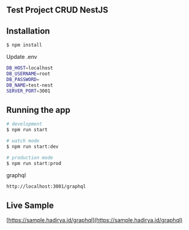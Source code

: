 ## Test Project CRUD NestJS

## Installation

```bash
$ npm install
```

Update .env
```bash
DB_HOST=localhost
DB_USERNAME=root
DB_PASSWORD=
DB_NAME=test-nest
SERVER_PORT=3001
```

## Running the app

```bash
# development
$ npm run start

# watch mode
$ npm run start:dev

# production mode
$ npm run start:prod
```

graphql
```bash
http://localhost:3001/graphql
```

## Live Sample

[https://sample.hadirya.id/graphql](https://sample.hadirya.id/graphql)
